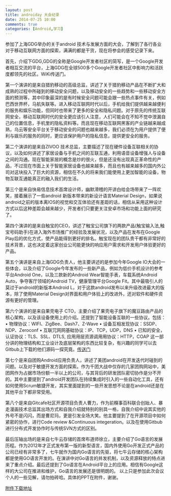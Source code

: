 ```yaml
---
layout: post
title: androiday 大会纪录
date: 2014-07-25 10:00
comments: true
categories: [Android,学习]
---
```


参加了上海GDG举办的关于android 技术与发展方面的大会，了解到了各行各业对于移动互联网方面的探索，满满的都是干货，现在将参会的感受记录下来。

首先，介绍下GDG,GDG的全称是Google开发者社区的简写，是一个Google开发者相互交流的平台，上海GDG在全球500多个Google开发者社区中影响力和活跃度都领先的社区。WiKi传送门。

 第一个演讲的是来自猎豹移动的高级总监，讲述了关于猎豹移动产品在不断扩大和成熟的过程中所碰到的移动安全问题，以及移动安全的一些趋势和一些移动安全方面的预测等，其中印象最深的是有时候安全问题可能会跟一些热点事件有关，例如巴西世界杯，马航失联等。进入移动互联网时代以后，手机给我们提供越来越便利的服务和娱乐功能，但同时也带来了更多的安全和隐私问题。对于原先的传统互联网安全，移动互联网时代的安全更应该引人注意，人们可能会在不知不觉中泄漏自己的位置信息，手机里的隐私资料等。而且现在移动互联网黑客的产业链越来越成熟，乌云等安全平台关于移动安全的问题也越来越多，我们必须在为用户提供了便利与娱乐的服务的同时，更应该保护用户的隐私信息，提供更安全的服务。

第二个演讲的是来自ZIVOO 技术总监，主要描述了现在硬件设备互联相关的协议，以及如何讲述了家居设备与手机之间的互联互通，利用语音设备增强人与设备之间的沟通。现在智能家居的概念是炒的很火，但是还没有出现真正革命性的产品，不过现在市面上关于智能家居设备也越来越多，而且也有越来越多的国内外公司对这块投入了巨大的资源，相信在不久的将来我们能使用上更加智能的设备，物物互联互通能真正的融入我们的生活。

第三个是来自快易信息技术首席设计师，幽默滑稽的开讲白给会场带来了一阵欢笑，接着展示了一些android 新版本带来的新设计语言Material Design，如果说android之前的版本离IOS的视觉和交互体验还有差距的话，相信从采用这种设计方式以后这种差距会越来越少，开发者们只要更关注安卓市场和功能上面的研究了。

第四个演讲的是来自触宝的CEO，讲述了触宝公司旗下的两款产品(触宝输入法,触宝号码助手)在进入海外市场推广的经验及发展状况，以及产品在发布在Google Play后的优化方式，使产品能得到更好的排名。触宝现在的团队贵干都有非常好的技术背景，这也决定着这家创业公司能更快的响应用户需求和开发用户体验更好的产品。

第五个演讲是来自上海GDG负责人，他主要讲述的是参加今年Google IO大会的一些体会，以及介绍了Google今年发布的一些新产品，例如为低价手机设计的参考平台Android One，以及三款新的Android Wear智能手表，车载系统Android Auto，争夺客厅领域的Android TV，健康管理平台Google Fit。其中最吸引人的莫过于android的新版本Android L，对于这款android发布以来升级改进最大的版本，除了使用Material Design对界面和用户体验上的改进外，还对软件和硬件资源有更好的管理。

第六个演讲的是来自果壳电子 CTO，主要介绍了果壳电子旗下的魔豆路由产品的核心架构，以及该设备使用上的介绍。还提到了智能设备互联的一些协议。包括：
     • 物理协议：WIFI、ZigBee、Dash7、Z-Wave
     • 设备互相发现协议：SSDP、NDP、Zeroconf
     • 互联⺴⽹网基础协议：IP、TCP，UDP，DNS
     • 已知的安全，认证协议：TLS、SSL、DTLS, 应⽤用层资源调⽤用协议：HTTP，COAP
   这一部分讲的物理结构和工业设计及底层架构的东西比较复杂，有兴趣的同学可以去Gitbub上下载的他们源码一探究竟。[传送门](https://github.com/modouwifi)

第七个是来自团购Android应用负责人，讲述了美团android在开发迭代时碰到的问题。以及对于敏捷开发方面的探索。作为千团大战中仅存的几家团购网站中，美团网作为占据市场份额一半以上的公司，与其背后的研发团队密切协作是分不开的。其中主要提到了android开发团队在持续集成时引入的一些自动化工具，还有如何使用Scrum敏捷开发，其实里面提到的一些开发思想不论是在android还是在其他平台下都非常受用。

第八个是来自Gitcafe社区开源项目负责人曹力，作为前糗事百科联合创始人、暴走漫画技术总监其出场方式和自我介绍就特别的别具一格，自我介绍中说其实他的外号不是闪闪，而是曹尼玛，更是引发全场大笑。他主要提到了在开源项目中如何紧密的协作，进行Code review &Continuous integeration。以及在使用Gitbub进行分布式开发协作时与传统SVN方式的区别。

最后压轴出场的是来自七牛云存储的首席布道师徐立，主要介绍了Go语言的发展历程。作为2012年才正式发布第一版的新型语言，国内外使用Go开发正式产品的公司已经有非常多了，七牛就作为国内Go语言的先驱，将七牛云存储的核心架构都是使用GO语言开发的。在演讲中对Go语言的并发机制，以及资源释放的特点进来了重点介绍。最后还提到了Go语言在Android平台上的应用。相信有Google这样的大公司在推进和维护，Go语言的发展还是很明朗的。
   以上只是参加此次会议个人的一些见解，请勿拍砖哈。具体的PPT在附件，谢谢。

  [附件下载地址](http://pan.baidu.com/s/1zXzXG) 
     